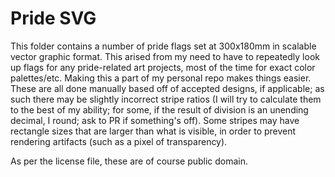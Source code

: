 # Pride SVG

This folder contains a number of pride flags set at 300x180mm in scalable vector graphic format. This arised from my need to have to repeatedly look up flags for any pride-related art projects, most of the time for exact color palettes/etc. Making this a part of my personal repo makes things easier. These are all done manually based off of accepted designs, if applicable; as such there may be slightly incorrect stripe ratios (I will try to calculate them to the best of my ability; for some, if the result of division is an unending decimal, I round; ask to PR if something's off). Some stripes may have rectangle sizes that are larger than what is visible, in order to prevent rendering artifacts (such as a pixel of transparency).

As per the license file, these are of course public domain.
